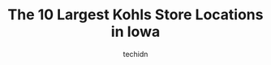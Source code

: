 ---
layout: ampstory
image: https://i0.wp.com/www.depkes.org/wp-content/uploads/2023/06/kohls-0-in-iowa-1685968573.jpeg?resize=640,853
author: techidn
featured: false
description: Discover the impressive array of Kohls options in Iowa, where you can find 10 of the largest Kohls establishments in the area. From renowned classics to hidden gems, Iowa offers a diverse ra
title: The 10 Largest Kohls Store Locations in Iowa
cover:
   title: The 10 Largest Kohls Store Locations in Iowa
   subtitle: Rickpate
   background: https://www.depkes.org/wp-content/uploads/2023/06/kohls-0-in-iowa-1685968573.jpeg

pages: 
 - layout: thirds
   top: <h1>#1 Kohls</h1>
   bottom: "<p>We didnt find whatever we looked for. Unorganized a few sections.  They need to work on it. Pricing is mess in sale areas.</p>"
   background: https://www.depkes.org/wp-content/uploads/2023/06/kohls-1-in-iowa-1685968573.jpeg
   backgroundblur: true
 - layout: thirds
   top: <h1>#2 Kohls</h1>
   bottom: "<p>1935 SE Delaware Ave, Ankeny, IA 50021, United States</p>"
   background: https://www.depkes.org/wp-content/uploads/2023/06/kohls-2-in-iowa-1685968573.jpeg
   cta:
      link: https://www.depkes.org/blog/the-10-largest-kohls-store-locations-in-iowa/
      text: The 10 Largest Kohls Store Locations in Iowa
 - layout: thirds
   top: <h1>#3 Kohls</h1>
   bottom: "<p>5911 University Ave, Cedar Falls, IA 50613, United States</p>"
   background: https://www.depkes.org/wp-content/uploads/2023/06/kohls-3-in-iowa-1685968574.jpeg
   cta:
      link: https://www.depkes.org/blog/the-10-largest-kohls-store-locations-in-iowa/
      text: The 10 Largest Kohls Store Locations in Iowa
 - layout: thirds
   top: <h1>#4 Kohls</h1>
   bottom: "<p>361 Collins Rd NE, Cedar Rapids, IA 52402, United States</p>"
   background: https://images.unsplash.com/photo-1553949345-eb786bb3f7ba?ixlib=rb-4.0.3&ixid=MnwxMjA3fDB8MHxwaG90by1wYWdlfHx8fGVufDB8fHx8&auto=format&fit=crop&w=640&h=853&q=80
   cta:
      link: https://www.depkes.org/blog/the-10-largest-kohls-store-locations-in-iowa/
      text: The 10 Largest Kohls Store Locations in Iowa
 - layout: thirds
   top: <h1>#5 Kohls</h1>
   bottom: "<p>2795 Commerce Dr, Coralville, IA 52241, United States</p>"
   background: https://images.unsplash.com/photo-1522441815192-d9f04eb0615c?ixlib=rb-4.0.3&ixid=MnwxMjA3fDB8MHxwaG90by1wYWdlfHx8fGVufDB8fHx8&auto=format&fit=crop&w=640&h=853&q=80
   cta:
      link: https://www.depkes.org/blog/the-10-largest-kohls-store-locations-in-iowa/
      text: The 10 Largest Kohls Store Locations in Iowa
 - layout: thirds
   top: <h1>#6 Kohls</h1>
   bottom: "<p>10201 University Ave, Clive, IA 50325, United States</p>"
   background: https://images.unsplash.com/photo-1524169358666-79f22534bc6e?ixlib=rb-4.0.3&ixid=MnwxMjA3fDB8MHxwaG90by1wYWdlfHx8fGVufDB8fHx8&auto=format&fit=crop&w=640&h=853&q=80
   cta:
      link: https://www.depkes.org/blog/the-10-largest-kohls-store-locations-in-iowa/
      text: The 10 Largest Kohls Store Locations in Iowa
 - layout: thirds
   top: <h1>#7 Kohls</h1>
   bottom: "<p>556 Indianhead Dr, Mason City, IA 50401, United States</p>"
   background: https://images.unsplash.com/photo-1599422314077-f4dfdaa4cd09?ixlib=rb-4.0.3&ixid=MnwxMjA3fDB8MHxwaG90by1wYWdlfHx8fGVufDB8fHx8&auto=format&fit=crop&w=640&h=853&q=80
   cta:
      link: https://www.depkes.org/blog/the-10-largest-kohls-store-locations-in-iowa/
      text: The 10 Largest Kohls Store Locations in Iowa
 - layout: thirds
   middle: Continue reading...
   background: https://images.unsplash.com/photo-1609083590460-7b8cc0ca65f8?ixlib=rb-4.0.3&ixid=MnwxMjA3fDB8MHxwaG90by1wYWdlfHx8fGVufDB8fHx8&auto=format&fit=crop&w=640&h=853&q=80
   cta:
      link: https://www.depkes.org/blog/the-10-largest-kohls-store-locations-in-iowa/
      text: The 10 Largest Kohls Store Locations in Iowa
      
---